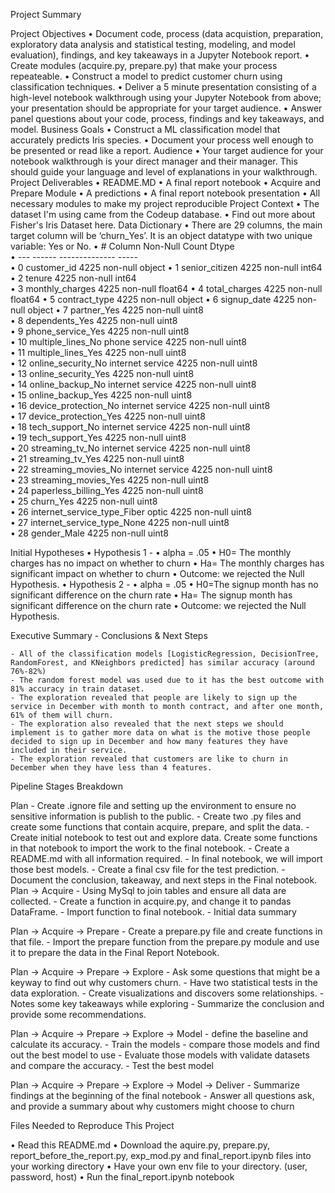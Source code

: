 Project Summary
 
Project Objectives
•	Document code, process (data acquistion, preparation, exploratory data analysis and statistical testing, modeling, and model evaluation), findings, and key takeaways in a Jupyter Notebook report.
•	Create modules (acquire.py, prepare.py) that make your process repeateable.
•	Construct a model to predict customer churn using classification techniques.
•	Deliver a 5 minute presentation consisting of a high-level notebook walkthrough using your Jupyter Notebook from above; your presentation should be appropriate for your target audience.
•	Answer panel questions about your code, process, findings and key takeaways, and model.
Business Goals
•	Construct a ML classification model that accurately predicts Iris species.
•	Document your process well enough to be presented or read like a report.
Audience
•	Your target audience for your notebook walkthrough is your direct manager and their manager. This should guide your language and level of explanations in your walkthrough.
Project Deliverables
•	README.MD
•	A final report notebook
•	Acquire and Prepare Module
•	A predictions
•	A final report notebook presentation
•	All necessary modules to make my project reproducible
Project Context
•	The  dataset I'm using came from the Codeup database.
•	Find out more about Fisher's Iris Dataset here.
Data Dictionary
•	There are 29 columns, the main target column will be ‘churn_Yes’. It is an object datatype with two unique variable: Yes or No.
•	#   Column                                 Non-Null Count  Dtype  
•	---  ------                                 --------------  -----  
•	 0   customer_id                            4225 non-null   object 
•	 1   senior_citizen                         4225 non-null   int64  
•	 2   tenure                                 4225 non-null   int64  
•	 3   monthly_charges                        4225 non-null   float64
•	 4   total_charges                          4225 non-null   float64
•	 5   contract_type                          4225 non-null   object 
•	 6   signup_date                            4225 non-null   object 
•	 7   partner_Yes                            4225 non-null   uint8  
•	 8   dependents_Yes                         4225 non-null   uint8  
•	 9   phone_service_Yes                      4225 non-null   uint8  
•	 10  multiple_lines_No phone service        4225 non-null   uint8  
•	 11  multiple_lines_Yes                     4225 non-null   uint8  
•	 12  online_security_No internet service    4225 non-null   uint8  
•	 13  online_security_Yes                    4225 non-null   uint8  
•	 14  online_backup_No internet service      4225 non-null   uint8  
•	 15  online_backup_Yes                      4225 non-null   uint8  
•	 16  device_protection_No internet service  4225 non-null   uint8  
•	 17  device_protection_Yes                  4225 non-null   uint8  
•	 18  tech_support_No internet service       4225 non-null   uint8  
•	 19  tech_support_Yes                       4225 non-null   uint8  
•	 20  streaming_tv_No internet service       4225 non-null   uint8  
•	 21  streaming_tv_Yes                       4225 non-null   uint8  
•	 22  streaming_movies_No internet service   4225 non-null   uint8  
•	 23  streaming_movies_Yes                   4225 non-null   uint8  
•	 24  paperless_billing_Yes                  4225 non-null   uint8  
•	 25  churn_Yes                              4225 non-null   uint8  
•	 26  internet_service_type_Fiber optic      4225 non-null   uint8  
•	 27  internet_service_type_None             4225 non-null   uint8  
•	 28  gender_Male                            4225 non-null   uint8  

Initial Hypotheses
•	Hypothesis 1 -
•	alpha = .05
•	H0= The monthly charges has no impact on whether to churn
•	Ha= The monthly charges has significant impact on whether to churn
•	Outcome: we rejected the Null Hypothesis.
•	Hypothesis 2 -
•	alpha = .05
•	H0=The signup month has no significant difference on the churn rate
•	Ha= The signup month has significant difference on the churn rate
•	Outcome:  we rejected the Null Hypothesis.
 
Executive Summary - Conclusions & Next Steps
 
    - All of the classification models [LogisticRegression, DecisionTree, RandomForest, and KNeighbors predicted] has similar accuracy (around 76%-82%)
    - The random forest model was used due to it has the best outcome with 81% accuracy in train dataset.
    - The exploration revealed that people are likely to sign up the service in December with month to month contract, and after one month, 61% of them will churn.
    - The exploration also revealed that the next steps we should implement is to gather more data on what is the motive those people decided to sign up in December and how many features they have included in their service.
    - The exploration revealed that customers are like to churn in December when they have less than 4 features. 
Pipeline Stages Breakdown
 
Plan
    - Create .ignore file and setting up the environment to ensure no sensitive information is publish to the    public.
    - Create two .py files and create some functions that contain acquire, prepare, and split the data.
    - Create initial notebook to test out and explore data. Create some functions in that notebook to import the work to the final notebook.
    - Create a README.md with all information required.
    - In final notebook, we will import those best models.
    - Create a final csv file for the test prediction.
    - Document the conclusion, takeaway, and next steps in the Final notebook. 
Plan -> Acquire
    -  Using MySql to join tables and ensure all data are collected.
    -  Create a function in acquire.py, and change it to pandas DataFrame.
    - Import function to final notebook.
    - Initial data summary 
 
Plan -> Acquire -> Prepare
    - Create a prepare.py file and create functions in that file.
    - Import the prepare function from the prepare.py module and use it to prepare the data in the Final Report Notebook.
 
Plan -> Acquire -> Prepare -> Explore
    -  Ask some questions that might be a keyway to find out why customers churn.
    -  Have two statistical tests in the data exploration.
    -  Create visualizations and discovers some relationships.
    -  Notes some key takeaways while exploring
    -  Summarize the conclusion and provide some recommendations.
 
Plan -> Acquire -> Prepare -> Explore -> Model
    - define the baseline and calculate its accuracy.
    - Train the models
    - compare those models and find out the best model to use
    - Evaluate those models with validate datasets and compare the accuracy.
    - Test the best model
 
Plan -> Acquire -> Prepare -> Explore -> Model -> Deliver
    - Summarize findings at the beginning of the final notebook
    - Answer all questions ask, and provide a summary about why customers might choose to churn
 
Files Needed to Reproduce This Project
 
•	 Read this README.md
•	 Download the aquire.py, prepare.py, report_before_the_report.py, exp_mod.py and final_report.ipynb files into your working directory
•	 Have your own env file to your directory. (user, password, host)
•	 Run the final_report.ipynb notebook
